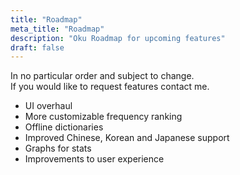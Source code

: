 ```yaml
---
title: "Roadmap"
meta_title: "Roadmap"
description: "Oku Roadmap for upcoming features"
draft: false
---
```


In no particular order and subject to change.  
If you would like to request features contact me.

- UI overhaul
- More customizable frequency ranking
- Offline dictionaries
- Improved Chinese, Korean and Japanese support
- Graphs for stats
- Improvements to user experience

